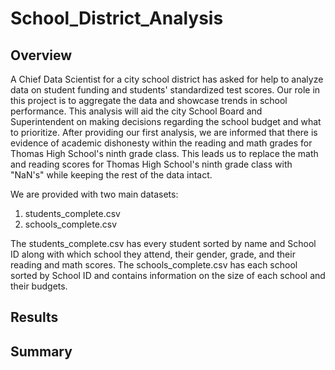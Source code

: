 # School_District_Analysis

## Overview
A Chief Data Scientist for a city school district has asked for help to analyze data on student funding and students' standardized test scores. Our role in this project is to aggregate the data and showcase trends in school performance. This analysis will aid the city School Board and Superintendent on making decisions regarding the school budget and what to prioritize.
After providing our first analysis, we are informed that there is evidence of academic dishonesty within the reading and math grades for Thomas High School's ninth grade class. This leads us to replace the math and reading scores for Thomas High School's ninth grade class with "NaN's" while keeping the rest of the data intact.

We are provided with two main datasets:
1. students_complete.csv
2. schools_complete.csv

The students_complete.csv has every student sorted by name and School ID along with which school they attend, their gender, grade, and their reading and math scores.
The schools_complete.csv has each school sorted by School ID and contains information on the size of each school and their budgets.


## Results

## Summary
